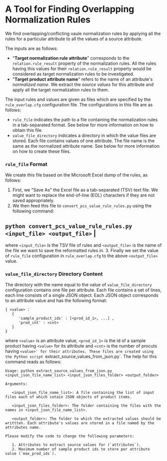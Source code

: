 # A Tool for Finding Overlapping Normalization Rules

We find overlapping/conflicting vaule normalization rules by applying all the rules for a particular attribute to all the values of a source attribute.

The inputs are as follows:

   * "**Target normalization rule attribute**" corresponds to the `relation.rule_result` property of the normalization rules. All the rules having this values for their `relation.rule_result` property would be considered as target normalization rules to be investigated.
   * "**Target product attribute name**" refers to the name of an attribute's *normalized name*. We extract the *source values* for this attribute and apply all the target normalization rules to them.

The input rules and values are given as files which are specified by the `rule_overlap.cfg` configuration file. The configurations in this file are as follows:

   * `rule_file` indicates the path to a file containing the normalization rules in a tab-separated format. See below for more information on how to obtain this file.
   * `value_file_directory` indicates a directory in which the value files are stored. Each file contains values of one attribute. The file name is the same as the normalized attribute name. See below for more information on how to create these files.

### `rule_file` Format

We create this file based on the Microsoft Excel dump of the rules, as follows:

   1. First, we "Save As" the Excel file as a tab-separated (TSV) text file. We might want to replace the end-of-line (EOL) characters if they are not saved appropriately.
   2. We then feed this file to `convert_pcs_value_rule_rules.py` using the following command:

   `python convert_pcs_value_rule_rules.py <input_file> <output_file>` |
   ---------------------------------------------------------------------

   where `<input_file>` is the TSV file of rules and `<output_file>` is the name of the file we want to save the reformatted rules in.
   3. Finally we set the value of `rule_file` configuration in `rule_overlap.cfg` to the above `<output_file>` value.

### `value_file_directory` Directory Content

The directory with the name equal to the value of `value_file_directory` configuration contains one file per attribute. Each file contains a set of lines, each line consists of a single JSON object. Each JSON object corresponds to an attribute value and has the following format:
```
{ <value> :
   {
      'sample_product_ids' : [<prod_id_1>, ...] ,
      'prod_cnt' : <cnt>
   }
}
```
where `<value>` is an attribute value, `<prod_id_1>` is the id of a sample product having `<value>` for its attribute and `<cnt>` is the number of procuts having `<value>' for their attributes.
These files are created using the Python script `extract_source_values_from_json.py`. The help for this command reads as follows:

```
Usage: python extract_source_values_from_json.py <input_json_file_name_list> <input_json_files_folder> <output_folder>

Arguments:

   <input_json_file_name_list>: A file containing the list of input files each of which cotain JSON objects of product items.

   <input_json_files_folder>: The folder containing the files with the names in <input_json_file_name_list>.

   <output_folder>: The folder to which the extracted values should be writtten. Each attribute's values are stored in a file named by the attributes name.

Please modify the code to change the following parameters:

   1. Attributes to extract source values for (`attributes`).
   2. Maximum number of sample product ids to store per attribute value (`max_prod_ids`).
```
